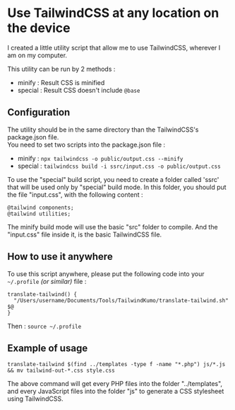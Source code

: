 # Use TailwindCSS at any location on the device
I created a little utility script that allow me to use TailwindCSS, wherever I am on my computer.

This utility can be run by 2 methods :
- minify : Result CSS is minified
- special : Result CSS doesn't include ```@base```

## Configuration
The utility should be in the same directory than the TailwindCSS's package.json file.<br>
You need to set two scripts into the package.json file :
- minify : ```npx tailwindcss -o public/output.css --minify```
- special : ```tailwindcss build -i ssrc/input.css -o public/output.css```

To use the "special" build script, you need to create a folder called 'ssrc' that will be used only by "special" build mode. In this folder, you should put the file "input.css", with the following content :
```
@tailwind components;
@tailwind utilities;
```

The minify build mode will use the basic "src" folder to compile. And the "input.css" file inside it, is the basic TailwindCSS file.


## How to use it anywhere
To use this script anywhere, please put the following code into your ```~/.profile``` _(or similar)_ file :
```
translate-tailwind() {
  "/Users/username/Documents/Tools/TailwindKumo/translate-tailwind.sh" $@
}
```
Then : ```source ~/.profile```

## Example of usage
```
translate-tailwind $(find ../templates -type f -name "*.php") js/*.js && mv tailwind-out-*.css style.css
```
The above command will get every PHP files into the folder "../templates", and every JavaScript files into the folder "js" to generate a CSS stylesheet using TailwindCSS.
